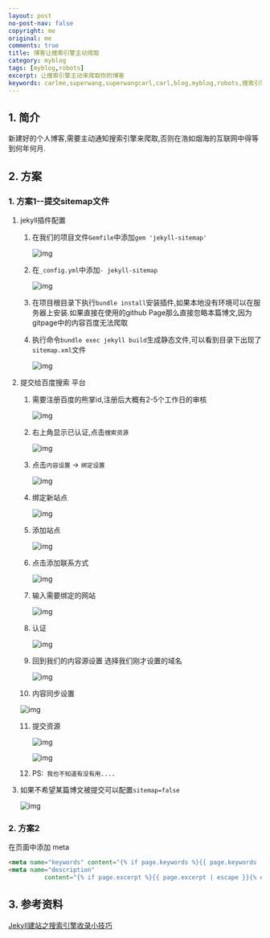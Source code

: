 ```yaml
---
layout: post
no-post-nav: false 
copyright: me
original: me
comments: true
title: 博客让搜索引擎主动爬取
category: myblog
tags: [myblog,robots]
excerpt: 让搜索引擎主动来爬取你的博客
keywords: carlme,superwang,superwangcarl,carl,blog,myblog,robots,搜索引擎,百度,谷歌,卡尔米
---
```


## 1. 简介

新建好的个人博客,需要主动通知搜索引擎来爬取,否则在浩如烟海的互联网中得等到何年何月.

## 2. 方案

### 1. 方案1--提交sitemap文件

1. jekyll插件配置

   1. 在我们的项目文件`Gemfile`中添加`gem 'jekyll-sitemap'`

      ![img]({{site.cdn}}/assets/images/blog/2019/20190409134601.png)

   2. 在`_config.yml`中添加`- jekyll-sitemap`

      ![img]({{site.cdn}}/assets/images/blog/2019/20190409134823.png)

   3. 在项目根目录下执行`bundle install`安装插件,如果本地没有环境可以在服务器上安装.如果直接在使用的github Page那么直接忽略本篇博文,因为gitpage中的内容百度无法爬取

   4. 执行命令`bundle exec jekyll build`生成静态文件,可以看到目录下出现了`sitemap.xml`文件

      ![img]({{site.cdn}}/assets/images/blog/2019/20190409135606.png)

2. 提交给百度搜索 平台

   1. 需要注册百度的熊掌id,注册后大概有2-5个工作日的审核

      ![img]({{site.cdn}}/assets/images/blog/2019/20190409135223.png)

   2. 右上角显示已认证,点击`搜索资源`

      ![img]({{site.cdn}}/assets/images/blog/2019/20190410211531.png)

   3. 点击`内容设置` -> `绑定设置`

      ![img]({{site.cdn}}/assets/images/blog/2019/20190410211803.png)

   4. 绑定新站点

      ![img]({{site.cdn}}/assets/images/blog/2019/20190410211854.png)

   5. 添加站点

      ![img]({{site.cdn}}/assets/images/blog/2019/20190410211941.png)

   6. 点击添加联系方式

      ![img]({{site.cdn}}/assets/images/blog/2019/20190410212211.png)

   7. 输入需要绑定的网站

      ![img]({{site.cdn}}/assets/images/blog/2019/20190410212027.png)

   8. 认证

      ![img]({{site.cdn}}/assets/images/blog/2019/20190410212610.png)

   9. 回到我们的内容源设置 选择我们刚才设置的域名

      ![img]({{site.cdn}}/assets/images/blog/2019/20190410212653.png)

   10. 内容同步设置

      ![img]({{site.cdn}}/assets/images/blog/2019/20190410230234.png)

   11. 提交资源

       ![img]({{site.cdn}}/assets/images/blog/2019/20190410230324.png)

       ![img]({{site.cdn}}/assets/images/blog/2019/20190410230424.png)

   12. PS:` 我也不知道有没有用....`

3. 如果不希望某篇博文被提交可以配置`sitemap=false`

   ![img]({{site.cdn}}/assets/images/blog/2019/20190409001353.png)

### 2. 方案2

在页面中添加 meta

```html
<meta name="keywords" content="{% if page.keywords %}{{ page.keywords | escape }}{% else %}{{ site.keywords }}{% endif %}">
<meta name="description"
          content="{% if page.excerpt %}{{ page.excerpt | escape }}{% else %}{{ site.description }}{% endif %}">
```

## 3. 参考资料

[Jekyll建站之搜索引擎收录小技巧](https://blog.csdn.net/wanf425/article/details/80847191#_blank)


